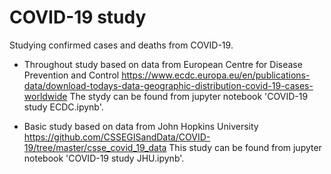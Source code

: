 # COVID-19 study

Studying confirmed cases and deaths from COVID-19. 

* Throughout study based on data from European Centre for Disease Prevention and Control 
https://www.ecdc.europa.eu/en/publications-data/download-todays-data-geographic-distribution-covid-19-cases-worldwide 
The stydy can be found from jupyter notebook 'COVID-19 study ECDC.ipynb'.

* Basic study based on data from John Hopkins University 
https://github.com/CSSEGISandData/COVID-19/tree/master/csse_covid_19_data 
This study can be found from jupyter notebook 'COVID-19 study JHU.ipynb'.